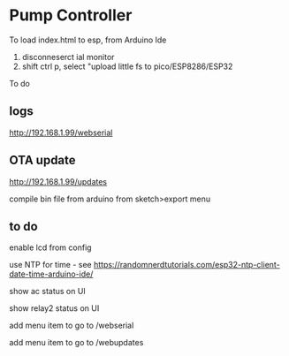 # Pump Controller
To load index.html to esp, from Arduino Ide
1. disconneserct ial monitor
2. shift ctrl p, select "upload little fs to pico/ESP8286/ESP32

To do

## logs
http://192.168.1.99/webserial

## OTA update
http://192.168.1.99/updates

compile bin file from arduino from sketch>export menu


## to do
enable lcd from config

use NTP for time - see https://randomnerdtutorials.com/esp32-ntp-client-date-time-arduino-ide/

show ac status on UI

show relay2 status on UI

add menu item to go to /webserial

add menu item to go to /webupdates





